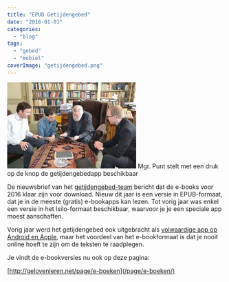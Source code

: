```yaml
---
title: "EPUB Getijdengebed"
date: "2016-01-01"
categories: 
  - "blog"
tags: 
  - "gebed"
  - "mobiel"
coverImage: "getijdengebed.png"
---
```


![Mgr. Punt stelt met een druk op de knop de getijdengebedapp beschikbaar](images/getijdengebed_lancering_tiltenberg1-300x200.jpg) Mgr. Punt stelt met een druk op de knop de getijdengebedapp beschikbaar

De nieuwsbrief van het [getijdengebed-team](http://www.tiltenberg.org/getijdengebed/Download.php?request=%2Fgetijdengebed%2Findex.php) bericht dat de e-books voor 2016 klaar zijn voor download. Nieuw dit jaar is een versie in EPUB-formaat, dat je in de meeste (gratis) e-bookapps kan lezen. Tot vorig jaar was enkel een versie in het Isilo-formaat beschikbaar, waarvoor je je een speciale app moest aanschaffen.

Vorig jaar werd het getijdengebed ook uitgebracht als [volwaardige app op Android en Apple](/blog/op-naar-een-vrij-en-gratis-gebruik-van-kerkelijke-teksten-met-keurmerk/), maar het voordeel van het e-bookformaat is dat je nooit online hoeft te zijn om de teksten te raadplegen.

Je vindt de e-bookversies nu ook op deze pagina:

[http://gelovenleren.net/page/e-boeken](/page/e-boeken/)
